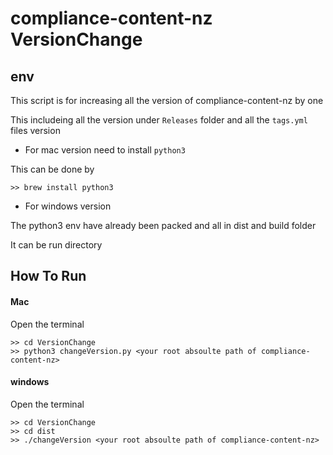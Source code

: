 # compliance-content-nz VersionChange

## env

This script is for increasing all the version of compliance-content-nz by one

This includeing all the version under `Releases` folder and all the `tags.yml` files version

* For mac version need to install `python3` 

This can be done by 

```
>> brew install python3
```

* For windows version 

The python3 env have already been packed and all in dist and build folder

It can be run directory


## How To Run


####  Mac

Open the terminal

```
>> cd VersionChange
>> python3 changeVersion.py <your root absoulte path of compliance-content-nz>
```

#### windows 

Open the terminal

```
>> cd VersionChange
>> cd dist
>> ./changeVersion <your root absoulte path of compliance-content-nz>
```




